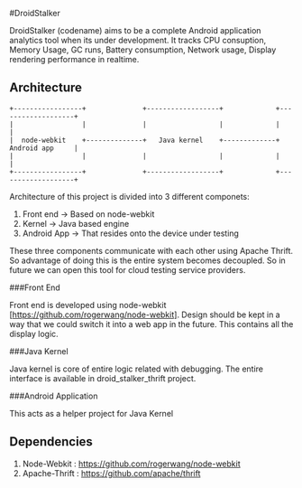 #DroidStalker

DroidStalker (codename) aims to be a complete Android application analytics tool when its under development. It tracks CPU consuption, Memory Usage, GC runs, Battery consumption, Network usage, Display rendering performance in realtime.


## Architecture

```
+-----------------+              +------------------+             +-------------------+
|                 |              |                  |             |                   |
|  node-webkit    +--------------+   Java kernel    +-------------+   Android app     |
|                 |              |                  |             |                   |
+-----------------+              +------------------+             +-------------------+
```


Architecture of this project is divided into 3 different componets:

1. Front end -> Based on node-webkit
2. Kernel -> Java based engine
3. Android App -> That resides onto the device under testing

These three components communicate with each other using Apache Thrift. So advantage of doing this is the entire system becomes decoupled. So in future we can open this tool for cloud testing service providers.

###Front End

Front end is developed using node-webkit [https://github.com/rogerwang/node-webkit]. Design should be kept in a way that we could switch it into a web app in the future. This contains all the display logic.

###Java Kernel

Java kernel is core of entire logic related with debugging. The entire interface is available in droid_stalker_thrift project.

###Android Application

This acts as a helper project for Java Kernel

## Dependencies

1. Node-Webkit : https://github.com/rogerwang/node-webkit
2. Apache-Thrift : https://github.com/apache/thrift
